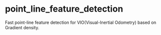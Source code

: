# point_line_feature_detection
Fast point-line feature detection for VIO(Visual-Inertial Odometry) based on Gradient density.
